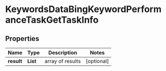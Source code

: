 # KeywordsDataBingKeywordPerformanceTaskGetTaskInfo


## Properties

| Name | Type | Description | Notes |
|------------ | ------------- | ------------- | -------------|
**result** | **List<KeywordsDataBingKeywordPerformanceTaskGetResultInfo>** | array of results |[optional]|